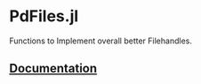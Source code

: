 # PdFiles.jl

Functions to Implement overall better Filehandles.

## [Documentation](https://pauldepping.github.io/PdFiles_doku/)
